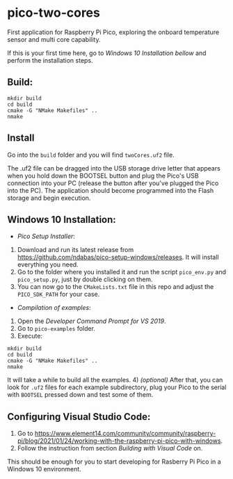 # pico-two-cores

First application for Raspberry Pi Pico, exploring the onboard temperature sensor and multi core capability.

If this is your first time here, go to *Windows 10 Installation bellow* and perform the installation steps.

## Build:

```
mkdir build
cd build
cmake -G "NMake Makefiles" .. 
nmake
```

## Install 

Go into the `build` folder and you will find `twoCores.uf2` file.

The .uf2 file can be dragged into the USB storage drive letter that appears when you hold down the BOOTSEL button and plug the Pico's USB connection into your PC (release the button after you've plugged the Pico into the PC). The application should become programmed into the Flash storage and begin execution.

## Windows 10 Installation:

* _Pico Setup Installer_:
1) Download and run its latest release from https://github.com/ndabas/pico-setup-windows/releases. It will install everything you need.
2) Go to the folder where you installed it and run the script `pico_env.py` and `pico_setup.py`, just by double clicking on them.
3) You can now go to the `CMakeLists.txt` file in this repo and adjust the `PICO_SDK_PATH` for your case.

* _Compilation of examples_:
1) Open the *Developer Command Prompt for VS 2019*.
2) Go to `pico-examples` folder.
3) Execute:
```
mkdir build
cd build
cmake -G "NMake Makefiles" .. 
nmake
```
It will take a while to build all the examples.
4) *(optional)* After that, you can look for `.uf2` files for each example subdirectory, plug your Pico to the serial with `BOOTSEL` pressed down and test some of them.

## Configuring Visual Studio Code:
1) Go to https://www.element14.com/community/community/raspberry-pi/blog/2021/01/24/working-with-the-raspberry-pi-pico-with-windows.
2) Follow the instruction from section *Building with Visual Code* on.

This should be enough for you to start developing for Rasberry Pi Pico in a Windows 10 environment.
